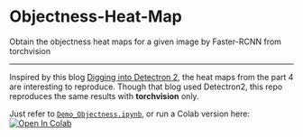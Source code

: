 # Objectness-Heat-Map

Obtain the objectness heat maps for a given image by Faster-RCNN from torchvision

---

Inspired by this blog [Digging into Detectron 2](https://medium.com/@hirotoschwert/digging-into-detectron-2-part-4-3d1436f91266), the heat maps from the part 4 are interesting to reproduce. Though that blog used Detectron2, this repo reproduces the same results with **torchvision** only.

Just refer to [`Demo_Objectness.ipynb`](https://github.com/Crescent-Saturn/Objectness-Heat-Map/blob/master/Demo_Objectness.ipynb), or run a Colab version here: [![Open In Colab](https://colab.research.google.com/assets/colab-badge.svg)](https://colab.research.google.com/github/Crescent-Saturn/Objectness-Heat-Map/blob/master/Demo_Objectness.ipynb)
